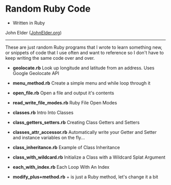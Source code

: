 Random Ruby Code
========================================================


- Written in Ruby


John Elder ([JohnElder.org](http://JohnElder.org))
  
--------------------------------------------------------

These are just random Ruby programs that I wrote to 
learn something new, or snippets of code that I 
use often and want to reference so I don't have to
keep writing the same code over and over.

- **geolocate.rb**   Look up longitude and latitude from an address. Uses Google Geolocate API

- **menu_method.rb**  Create a simple menu and while loop through it

- **open_file.rb**   Open a file and output it's contents

- **read_write_file_modes.rb** Ruby File Open Modes

- **classes.rb** Intro Into Classes

- **class_getters_setters.rb** Creating Class Getters and Setters

- **classes_attr_accessor.rb** Automatically write your Getter and Setter and instance variables on the fly...

-  **class_inheritance.rb** Example of Class Inheritance

- **class_with_wildcard.rb** Initialize a Class with a Wildcard Splat Argument

- **each_with_index.rb** Each Loop With An Index

- **modify_plus+method.rb** + is just a Ruby method, let's change it a bit
